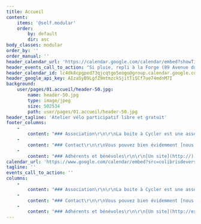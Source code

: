 ```yaml
---
title: Accueil
content:
    items: '@self.modular'
    order:
        by: default
        dir: asc
body_classes: modular
order_by: ''
order_manual: ''
header_calendar_url: 'https://calendar.google.com/calendar/embed?showTitle=0&amp;showPrint=0&amp;showTabs=0&amp;showTz=0&amp;mode=AGENDA&amp;height=600&amp;wkst=2&amp;hl=fr&amp;bgcolor=%23FFFFFF&amp;src=lc4dk8cpgped73qjcqtgo5eogo%40group.calendar.google.com&amp;color=%23AB8B00&amp;ctz=Europe%2FParis'
header_events_call_to_action: "Si pluie, repli à la Forge (89 Avenue du Général Leclerc, 78220 Viroflay)\r\n\r\nSi vous avez des outils ou des vieux vélos à donner, nous sommes preneurs !"
header_calendar_id: lc4dk8cpgped73qjcqtgo5eogo@group.calendar.google.com
header_google_api_key: AIzaSyB9LgfZ9mtmzckSjitTiSCf7ue74mdnM7I
background:
    user/pages/01.accueil/header-50.jpg:
        name: header-50.jpg
        type: image/jpeg
        size: 502534
        path: user/pages/01.accueil/header-50.jpg
header_tagline: 'Atelier vélo participatif libre et gratuit'
footer_columns:
    -
        content: "### Association\r\n\r\nLa boite à Cycler est une association Loi 1901.\r\n\r\n* [Statuts](http://)\r\n* [Réglement intérieur](http://)"
    -
        content: "### Contact\r\n\r\nVous pouvez bien évidemment [nous écrire](http://) mais nous préférons rencontrer les gens lors des nombreux événements et discuter de vive voix !"
    -
        content: "### Adhérents et bénévoles\r\n\r\n[Un site](http://) est dédié à l'organisation de toutes les activités de l'association. L'accès est privé, si vous n'y avez pas encore accès n'hésitez pas à nous relancer."
calendar_url: 'https://www.google.com/calendar/embed?src=colibrisdeversailles@gmail.com&amp;color=%23668CD9&amp;mode=AGENDA&amp;showTitle=0&amp;showNav=1&amp;showDate=1&amp;showTabs=1&amp;showCalendars=0&amp;hl=fr'
tagline: ''
events_call_to_action: ''
columns:
    -
        content: "### Association\r\n\r\nLa boite à Cycler est une association Loi 1901.\r\n\r\n* [Statuts](http://test.com)\r\n* [Réglement intérieur](http://test.com)"
    -
        content: "### Contact\r\n\r\nVous pouvez bien évidemment [nous écrire](mailto://test@example.com) mais nous préférons rencontrer les gens lors des nombreux événements et discuter de vive voix !\r\n"
    -
        content: "### Adhérents et bénévoles\r\n\r\n[Un site](http://example.com) est dédié à l'organisation de toutes les activités de l'association. L'accès est privé, si vous n'y avez pas encore accès n'hésitez pas à nous relancer."
---
```


